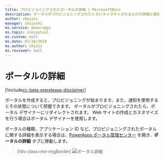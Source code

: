 ```yaml
---
title: プロビジョニングされたポータルの詳細 | MicrosoftDocs
description: ポータルがプロビジョニングされたときにキャプチャされるものの詳細と使用できるものを把握します。
author: sbmjais
manager: shujoshi
ms.service: powerapps
ms.topic: conceptual
ms.custom: null
ms.date: 07/18/2019
ms.author: shjais
ms.reviewer: null
---
```


# <a name="portal-details"></a>ポータルの詳細

[!include[cc-beta-prerelease-disclaimer](../../../includes/cc-beta-prerelease-disclaimer.md)]

ポータルを作成すると、プロビジョニングが始まります。また、通知を使用するとその状態について把握できます。 ポータルがプロビジョニングされたら、ポータル デザイナーにリダイレクトされます。 Web サイトの作成とカスタマイズを行う場合はポータル デザイナーを使用します。

ポータルの種類、アプリケーション ID など、プロビジョニングされたポータルに関する詳細を表示する場合は、[PowerApps ポータル管理センター](admin-overview.md) を開き、**ポータルの詳細** タブに移動します。

> [!div class=mx-imgBorder]
> ![ポータル詳細](../media/portal-details-admin.png "ポータル詳細")
